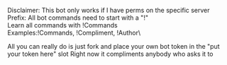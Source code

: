 Disclaimer: This bot only works if I have perms on the specific server\
Prefix: All bot commands need to start with a "!"\
Learn all commands with !Commands\
Examples:!Commands, !Compliment, !Author\

All you can really do is just fork and place your own bot token in the "put your token here" slot
Right now it compliments anybody who asks it to
